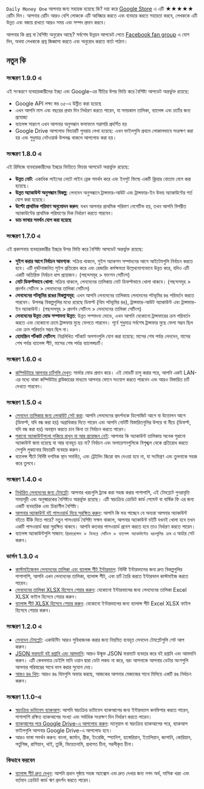 `Daily Money One` আপনার জন্য সহায়ক হয়েছে কি? দয়া করে [Google Store](https://play.google.com/store/apps/details?id=com.colaorange.dailymoneyone) এ এটি ★★★★★ রেটিং দিন। আপনার রেটিং আরও বেশি লোককে এটি আবিষ্কার করতে এবং ব্যবহার করতে সহায়তা করবে, লেখককে এটি উন্নত এবং বজায় রাখতে আরও সময় এবং সম্পদ প্রদান করবে।

আপনার কি প্রশ্ন বা বৈশিষ্ট্য অনুরোধ আছে? সর্বশেষ উন্নয়ন আপডেট পেতে [Facebook fan group](https://www.facebook.com/colaorange.daily.money) এ যোগ দিন, অথবা লেখককে প্রশ্ন জিজ্ঞাসা করতে এবং অনুরোধ করতে বার্তা পাঠান।

## নতুন কি

### সংস্করণ 1.9.0 এ
এই সংস্করণে ব্যবহারকারীদের ইচ্ছা এবং Google-এর নীতির উপর ভিত্তি করে বৈশিষ্ট্য আপডেট অন্তর্ভুক্ত রয়েছে:
* Google API লক্ষ্য স্তর ৩৫-এ উন্নীত করা হয়েছে  
* এখন আপনি মাস এবং বছরের প্রথম দিন নির্ধারণ করতে পারেন, যা সময়কাল তালিকা, ব্যালেন্স এবং চার্টের জন্য প্রযোজ্য  
* ব্যালেন্স সারাংশ এখন আপনার অনুসন্ধান ফলাফলে সরাসরি প্রদর্শিত হয়  
* Google Drive আপলোড ফিচারটি পুনরায় লেখা হয়েছে: এখন ফাইলগুলি প্রথমে লোকালভাবে সংরক্ষণ করা হয় এবং শুধুমাত্র নেটওয়ার্ক উপলব্ধ থাকলে আপলোড করা হয়।


### সংস্করণ 1.8.0 এ
এই রিলিজে ব্যবহারকারীদের ইচ্ছার ভিত্তিতে ফিচার আপডেট অন্তর্ভুক্ত রয়েছে:
* **উন্নত নোট**: একাধিক লাইনের নোটে লাইন ব্রেক সমর্থন করে এবং ইনপুট ফিল্ডে একটি ক্লিয়ার বোতাম যোগ করা হয়েছে।
* **উন্নত অ্যাকাউন্ট অনুসন্ধান বিকল্প**: লেনদেন অনুসন্ধানে ট্রান্সফার-আউট এবং ট্রান্সফার-ইন উভয় অ্যাকাউন্টের শর্ত যোগ করা হয়েছে।
* **উল্টো প্রাথমিক পরিমাণ অনুমোদন করুন**: যখন আপনার প্রাথমিক পরিমাণ নেগেটিভ হয়, তখন আপনি বিপরীত অ্যাকাউন্টের প্রাথমিক পরিমাণের দিক নির্ধারণ করতে পারবেন।
* **ডাচ ভাষার সমর্থন যোগ করা হয়েছে**

### সংস্করণ 1.7.0 এ
এই প্রকাশনায় ব্যবহারকারীর ইচ্ছার উপর ভিত্তি করে বৈশিষ্ট্য আপডেট অন্তর্ভুক্ত রয়েছে:
* **সুইপ করার আগে নির্বাচন আবশ্যক**: সক্রিয় থাকলে, সুইপ অ্যাকশন সম্পাদনের আগে আইটেমগুলি নির্বাচন করতে হবে। এটি দুর্ঘটনাজনিত সুইপ প্রতিরোধ করে এবং রেন্ডারিং কর্মক্ষমতা উল্লেখযোগ্যভাবে উন্নত করে, যদিও এটি একটি অতিরিক্ত নির্বাচন ধাপ প্রয়োজন। (পছন্দসমূহ > ফাংশন সেটিংস)
* **নোট ডিফল্টভাবে খোলা**: সক্রিয় থাকলে, লেনদেনের তালিকায় নোট ডিফল্টভাবে খোলা থাকবে। (পছন্দসমূহ > প্রদর্শন সেটিংস > লেনদেনের তালিকা সেটিংস)
* **লেনদেনের পটভূমির রঙের বিকল্পসমূহ**: এখন আপনি লেনদেনের তালিকায় লেনদেনের পটভূমির রঙ পরিবর্তন করতে পারবেন। উপলব্ধ বিকল্পগুলির মধ্যে রয়েছে ডিফল্ট (থিম পটভূমির রঙ), ট্রান্সফার-আউট অ্যাকাউন্ট এবং ট্রান্সফার-ইন অ্যাকাউন্ট। (পছন্দসমূহ > প্রদর্শন সেটিংস > লেনদেনের তালিকা সেটিংস)
* **লেনদেনের উন্নত মোড সম্পাদনা উন্নত**: উন্নত সম্পাদনা মোডে, এখন আপনি যেকোনো ট্রান্সফারের ক্রম পরিবর্তন করতে এবং যেকোনো ক্রমে ট্রান্সফার মুছে ফেলতে পারবেন। পূর্বে শুধুমাত্র সর্বশেষ ট্রান্সফার মুছে ফেলা সম্ভব ছিল এবং ক্রম পরিবর্তন সম্ভব ছিল না।
* **হোমস্ক্রিন শর্টকাট সেটিংস**: নিম্নলিখিত শর্টকাট অপশনগুলি যোগ করা হয়েছে: মাসের শেষ পর্যন্ত লেনদেন, মাসের শেষ পর্যন্ত ব্যালেন্স শীট, মাসের শেষ পর্যন্ত ব্যালেন্সচার্ট।

### সংস্করণ 1.6.0 এ
* [কম্পিউটারে আপনার চার্টগুলি দেখুন](https://youtu.be/Ag8cqg9gzi0): সার্ভার মোড প্রদান করে। এই মোডটি চালু করার পরে, আপনি একই LAN-এর মধ্যে থাকা কম্পিউটার ব্রাউজারের মাধ্যমে আপনার ফোনে সংযোগ করতে পারবেন এবং আরও বিস্তারিত চার্ট দেখতে পারবেন।

### সংস্করণ 1.5.0 এ
* [লেনদেন তালিকার জন্য লেআউট সেট করা](https://youtu.be/TzQj2pY6sWs): আপনি লেনদেনের প্রদর্শনকে ডিপোজিট আগে বা উত্তোলন আগে (ডিফল্ট, যদি বন্ধ করা হয়) অগ্রাধিকার দিতে পারেন এবং আপনি নোটটি বিস্তারিতগুলির উপরে বা নীচে (ডিফল্ট, যদি বন্ধ করা হয়) অবস্থান করতে চান কিনা তা নির্বাচন করতে পারেন।
* [পুরানো অ্যাকাউন্টগুলো লুকিয়ে রাখুন যা আর প্রয়োজন নেই](https://youtu.be/nKq7Mh_2nQA): আপনার কি অ্যাকাউন্ট তালিকায় অনেক পুরানো অ্যাকাউন্ট জমা হয়েছে যা আর ব্যবহৃত হয় না? নির্বাচন এবং অপারেশনগুলিকে বিশৃঙ্খল থেকে প্রতিরোধ করতে সেগুলি লুকানোর ফিচারটি ব্যবহার করুন।
* ব্যালেন্স শীটে নির্দিষ্ট দশমিক স্থান সমর্থিত, এবং ট্রেইলিং জিরো বাদ দেওয়া হবে না, যা সংমিশ্রণ এবং তুলনাকে সহজ করে তুলবে।

### সংস্করণ 1.4.0 এ
* [নির্ধারিত লেনদেনের জন্য টেমপ্লেট](https://youtu.be/TzQj2pY6sWs): আপনার খরচগুলি ট্র্যাক করা সহজ করার পাশাপাশি, এই টেমপ্লেটে পুনরাবৃত্তি সময়সূচী এবং অনুস্মারকের বৈশিষ্ট্যও অন্তর্ভুক্ত রয়েছে। এটি স্বয়ংক্রিয় ক্রেডিট কার্ড পেমেন্ট বা বার্ষিক ফি এর জন্য একটি ব্যবহারিক এবং চিন্তাশীল বৈশিষ্ট্য।
* [আপনার অ্যাকাউন্ট বই পাসওয়ার্ড দিয়ে সুরক্ষিত করুন](https://youtu.be/peoYqNG_4pk): আপনি কি ভয় পাচ্ছেন যে অন্যরা আপনার অ্যাকাউন্ট বইতে উঁকি দিতে পারে? নতুন পাসওয়ার্ড বৈশিষ্ট্য সক্ষম থাকলে, আপনার অ্যাকাউন্ট বইটি যখনই খোলা হবে তখন একটি পাসওয়ার্ড দ্বারা সুরক্ষিত থাকবে। আপনি কতবার পাসওয়ার্ড প্রবেশ করতে হবে তাও নির্ধারণ করতে পারেন।
* ব্যালেন্স অ্যাকাউন্টগুলি সাজান: `প্রিফারেন্সেস > ডিসপ্লে সেটিংস > ব্যালেন্স অ্যাকাউন্টের ধরনগুলির ক্রম` এ অর্ডার সেট করুন।

### ভার্সন 1.3.0 এ
* [কাস্টমাইজেবল লেনদেনের তালিকা এবং ব্যালান্স শীট ইন্টারভাল](https://youtu.be/O7EcLN82qIU): নির্দিষ্ট ইন্টারভালের জন্য দ্রুত বিকল্পগুলির পাশাপাশি, আপনি এখন লেনদেনের তালিকা, ব্যালান্স শীট, এবং চার্ট তৈরি করতে ইন্টারভাল কাস্টমাইজ করতে পারেন।
* [লেনদেনের তালিকা XLSX হিসেবে শেয়ার করুন](https://youtu.be/Bf7j39fsCSc): যেকোনো ইন্টারভালের জন্য লেনদেনের তালিকা Excel XLSX ফাইল হিসেবে শেয়ার করুন।
* [ব্যালান্স শীট XLSX হিসেবে শেয়ার করুন](https://youtu.be/kpxJxNsButA): যেকোনো ইন্টারভালের জন্য ব্যালান্স শীট Excel XLSX ফাইল হিসেবে শেয়ার করুন।

### সংস্করণ 1.2.0 এ
* [লেনদেন টেমপ্লেট](https://youtu.be/CtfJ5BecZfY): একাউন্টিং আরও সুবিধাজনক করার জন্য নিয়মিত ব্যবহৃত লেনদেন টেমপ্লেটগুলি সেট আপ করুন।
* [JSON ফরম্যাট বই রপ্তানি এবং আমদানি](https://youtu.be/bHGEH7zcj78): আরও উন্মুক্ত JSON ফরম্যাট ব্যবহার করে বই রপ্তানি এবং আমদানি করুন। এটি কেবলমাত্র ডেইলি মানি ওয়ান দ্বারা ডেটা লকড না করে, বরং আপনাকে আপনার ডেটার অংশগুলি আপনার পরিবারের সাথে ভাগ করার সুযোগ দেয়।
* [আরও রঙ থিম](https://youtu.be/3Yw7m2AOvfc): আরও রঙ থিমগুলি অফার করছে, আজকের আপনার মেজাজের সাথে মিলিয়ে একটি রঙ নির্বাচন করুন।

### সংস্করণ 1.1.0-এ
* [স্বয়ংক্রিয় ডাটাবেস ব্যাকআপ](https://youtube.com/shorts/dWePWDncx0k): আপনি স্বয়ংক্রিয় ডাটাবেস ব্যাকআপের জন্য ইন্টারভ্যাল কনফিগার করতে পারেন, পাশাপাশি রক্ষিত ব্যাকআপের সংখ্যা এবং সর্বাধিক সংরক্ষণ দিন নির্ধারণ করতে পারেন।
* [ব্যাকআপের পরে Google Drive-এ আপলোড করুন](https://youtu.be/hOJdtKElLuw): ম্যানুয়াল বা স্বয়ংক্রিয় ব্যাকআপের পরে, ব্যাকআপ ফাইলগুলি আপনার Google Drive-এ আপলোড হবে।
* আরও ভাষা সমর্থন করুন: বাংলা, জার্মান, গ্রীক, ইংরেজি, স্প্যানিশ, হাঙ্গেরিয়ান, ইতালিয়ান, জাপানি, কোরিয়ান, পর্তুগিজ, রাশিয়ান, থাই, তুর্কি, ভিয়েতনামি, প্রথাগত চীনা, সরলীকৃত চীনা।

### কিভাবে করবেন
 * [ব্যালান্স শীট দ্রুত দেখুন](https://youtu.be/66tJxSrI_vQ): আপনি প্রধান পৃষ্ঠায় সহজ অ্যাক্সেস এবং দ্রুত দেখার জন্য নগদ অর্থ, মাসিক খরচ এবং বর্তমান ক্রেডিট কার্ড ঋণ প্রদর্শন করতে পারেন।